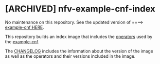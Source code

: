# [ARCHIVED] nfv-example-cnf-index
No maintenance on this repository. 
See the updated version of ====> [example-cnf HERE](https://github.com/openshift-kni/example-cnf).

This repository builds an index image that includes the [operators](https://github.com/rh-nfv-int/?q=operator&type=&language=&sort=) used by the [example-cnf](https://github.com/rh-nfv-int/nfv-example-cnf-deploy).

The [CHANGELOG](./CHANGELOG.md) includes the information about the version of the image as well as the operators and their versions included in the image.
